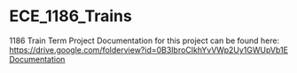 # ECE_1186_Trains
1186 Train Term Project
Documentation for this project can be found here: https://drive.google.com/folderview?id=0B3IbroCIkhYvVWp2Uy1GWUpVb1E
[Documentation](https://drive.google.com/folderview?id=0B3IbroCIkhYvVWp2Uy1GWUpVb1E)
